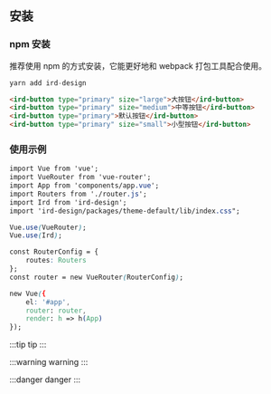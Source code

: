 ## 安装

### npm 安装

推荐使用 npm 的方式安装，它能更好地和 webpack 打包工具配合使用。

```js
yarn add ird-design
```

```html
<ird-button type="primary" size="large">大按钮</ird-button>
<ird-button type="primary" size="medium">中等按钮</ird-button>
<ird-button type="primary">默认按钮</ird-button>
<ird-button type="primary" size="small">小型按钮</ird-button>
```

### 使用示例

```css
import Vue from 'vue';
import VueRouter from 'vue-router';
import App from 'components/app.vue';
import Routers from './router.js';
import Ird from 'ird-design';
import 'ird-design/packages/theme-default/lib/index.css";

Vue.use(VueRouter);
Vue.use(Ird);

const RouterConfig = {
    routes: Routers
};
const router = new VueRouter(RouterConfig);

new Vue({
    el: '#app',
    router: router,
    render: h => h(App)
});
```

:::tip
tip
:::

:::warning
warning
:::

:::danger
danger
:::
